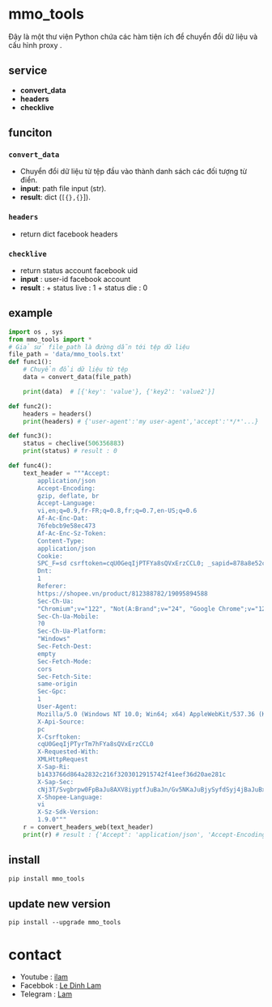 # mmo_tools
Đây là một thư viện Python chứa các hàm tiện ích để chuyển đổi dữ liệu và cấu hình proxy .

## service
- **convert_data**
- **headers**
- **checklive**
## funciton

### `convert_data`
- Chuyển đổi dữ liệu từ tệp đầu vào thành danh sách các đối tượng từ điển.
- **input**: path file input (str).
- **result**: dict (`[{},{}`]).
### `headers`
- return dict facebook headers 

### `checklive`
- return status account facebook uid
- **input** : user-id facebook account
- **result** : + status live : 1 
               + status die  : 0

## example
```python
import os , sys
from mmo_tools import *
# Giả sử file_path là đường dẫn tới tệp dữ liệu
file_path = 'data/mmo_tools.txt'
def func1():
    # Chuyển đổi dữ liệu từ tệp
    data = convert_data(file_path)

    print(data)  # [{'key': 'value'}, {'key2': 'value2'}]

def func2():
    headers = headers()
    print(headers) # {'user-agent':'my user-agent','accept':'*/*'...}

def func3():
    status = checlive(506356883)
    print(status) # result : 0 

def func4():
    text_header = """Accept:
        application/json
        Accept-Encoding:
        gzip, deflate, br
        Accept-Language:
        vi,en;q=0.9,fr-FR;q=0.8,fr;q=0.7,en-US;q=0.6
        Af-Ac-Enc-Dat:
        76febcb9e58ec473
        Af-Ac-Enc-Sz-Token:
        Content-Type:
        application/json
        Cookie:
        SPC_F=sd csrftoken=cqU0GeqIjPTFYa8sQVxErzCCL0; _sapid=878a8e52ceae1f37af41e782c4a107a2bb6f14b7f15a; _QPWSDCXHZQA=3dae8843-e342-492f-a3b8-da60beccb5f1; REC7iLP4Q=d67aaf93-f09f-4d75-b07d-2225dd63e14c; SPC_SEC_SI=v1-ZnA0YW5MYUVjbW5DYWtkMiFNIhMn3SkgaoHS2GGOkoPjrPTsG0xaWcq8h4iGLJ5I7jySj7dH46pGcL/xEDPYBPxZyPA=; SPC_SI=xE4vZgAAAAB0MGMyeWFNYjgijAAAAAAAakdhbmNBVDc=
        Dnt:
        1
        Referer:
        https://shopee.vn/product/812388782/19095894588
        Sec-Ch-Ua:
        "Chromium";v="122", "Not(A:Brand";v="24", "Google Chrome";v="122"
        Sec-Ch-Ua-Mobile:
        ?0
        Sec-Ch-Ua-Platform:
        "Windows"
        Sec-Fetch-Dest:
        empty
        Sec-Fetch-Mode:
        cors
        Sec-Fetch-Site:
        same-origin
        Sec-Gpc:
        1
        User-Agent:
        Mozilla/5.0 (Windows NT 10.0; Win64; x64) AppleWebKit/537.36 (KHTML, like Gecko) Chrome/122.0.0.0 Safari/537.36
        X-Api-Source:
        pc
        X-Csrftoken:
        cqU0GeqIjPTyrTm7hFYa8sQVxErzCCL0
        X-Requested-With:
        XMLHttpRequest
        X-Sap-Ri:
        b1433766d864a2832c216f3203012915742f41eef36d20ae281c
        X-Sap-Sec:
        cNj3T/Svgbrpw0FpBaJu8AXV8iyptfJuBaJn/Gv5NKaJuBjySyfdSyj4jBaJuBxJu/aJpBbJuKaJuBxJuBaI2BaJuIaJuBP/jvxgnbc5Ec7gVefOiDYqng9jVKaJuBjXXXirYmijABaJuB
        X-Shopee-Language:
        vi
        X-Sz-Sdk-Version:
        1.9.0"""
    r = convert_headers_web(text_header)
    print(r) # result : {'Accept': 'application/json', 'Accept-Encoding': 'gzip, deflate, br', 'Accept-Language': 'vi,en;q=0.9,fr-FR;q=0.8,fr;q=0.7,en-US;q=0.6', 'Af-Ac-Enc-Dat': '76febcb9e58ec473', 'Af-Ac-Enc-Sz-Token': '', 'Content-Type': 'application/json', 'Cookie': 'SPC_F=sd csrftoken=cqU0GeqIjPTFYa8sQVxErzCCL0; _sapid=878a8e52ceae1f37af41e782c4a107a2bb6f14b7f15a; _QPWSDCXHZQA=3dae8843-e342-492f-a3b8-da60beccb5f1; REC7iLP4Q=d67aaf93-f09f-4d75-b07d-2225dd63e14c; SPC_SEC_SI=v1-ZnA0YW5MYUVjbW5DYWtkMiFNIhMn3SkgaoHS2GGOkoPjrPTsG0xaWcq8h4iGLJ5I7jySj7dH46pGcL/xEDPYBPxZyPA=; SPC_SI=xE4vZgAAAAB0MGMyeWFNYjgijAAAAAAAakdhbmNBVDc=', 'Dnt': '1', 'Referer': 'https://shopee.vn/product/812388782/19095894588', 'Sec-Ch-Ua': '"Chromium";v="122", "Not(A:Brand";v="24", "Google Chrome";v="122"', 'Sec-Ch-Ua-Mobile': '?0', 'Sec-Ch-Ua-Platform': '"Windows"', 'Sec-Fetch-Dest': 'empty', 'Sec-Fetch-Mode': 'cors', 'Sec-Fetch-Site': 'same-origin', 'Sec-Gpc': '1', 'User-Agent': 'Mozilla/5.0 (Windows NT 10.0; Win64; x64) AppleWebKit/537.36 (KHTML, like Gecko) Chrome/122.0.0.0 Safari/537.36', 'X-Api-Source': 'pc', 'X-Csrftoken': 'cqU0GeqIjPTyrTm7hFYa8sQVxErzCCL0', 'X-Requested-With': 'XMLHttpRequest', 'X-Sap-Ri': 'b1433766d864a2832c216f3203012915742f41eef36d20ae281c', 'X-Sap-Sec': 'cNj3T/Svgbrpw0FpBaJu8AXV8iyptfJuBaJn/Gv5NKaJuBjySyfdSyj4jBaJuBxJu/aJpBbJuKaJuBxJuBaI2BaJuIaJuBP/jvxgnbc5Ec7gVefOiDYqng9jVKaJuBjXXXirYmijABaJuB', 'X-Shopee-Language': 'vi', 'X-Sz-Sdk-Version': '1.9.0'}

```
## install
```bash
pip install mmo_tools

```
## update new version
``` update
pip install --upgrade mmo_tools
```
# contact
-  Youtube : [ilam](https://www.youtube.com/@iam_dlam)
- Facebbok : [Le Dinh Lam](https://www.facebook.com/IT.Admin.InF/)
- Telegram : [Lam](https://t.me/im_dlam)